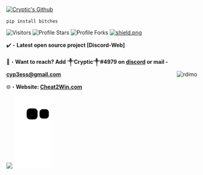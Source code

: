<a href="https://cyp3ess.github.io/Cheat2Win/" target="_blank"> <img src="https://cdn.discordapp.com/attachments/970365534988296194/970366698563702864/new_one.jpg" alt="Cryptic's Github"/></a>
```sh-session
pip install bitches
```

<img src="https://komarev.com/ghpvc/?username=rdimo&label=Profile%20Views&color=008042&style=flat&label=Visitors" alt="Visitors"></a>
<img src="https://img.shields.io/badge/dynamic/json?&label=Total%20Stars&color=008042&style=flat&style=for-the-badge&query=%24.stars&url=https://api.github-star-counter.workers.dev/user/Rdimo" alt="Profile Stars"></a>
<img src="https://img.shields.io/badge/dynamic/json?&label=Total%20Forks&color=008042&style=flat&style=for-the-badge&query=%24.forks&url=https://api.github-star-counter.workers.dev/user/Rdimo" alt="Profile Forks"></a>
<a href="https://cyp3ess.github.io/Cheat2Win/" target="_blank"> <img src="https://discordapp.com/api/guilds/942426336348233799/widget.png?style=shield" alt="shield.png"></a>

✔️・**Latest open source project [Discord-Web]**

📩・**Want to reach? Add ༒Cryptic༒#4979 on [discord](https://discord.com) or mail - cyp3ess@gmail.com**
</a><img align="right" src="https://github-readme-stats.vercel.app/api/top-langs?username=rdimo&count_private=true&hide=procfile&theme=dark&border_color=000000&cache_seconds=1800&layout=compact&langs_count=10&custom_title=Most Used Coding Languages" alt="rdimo" /> </p>
🌐・**Website: [Cheat2Win.com](https://cyp3ess.github.io/Cheat2Win/)**

<a href="https://cyp3ess.github.io/Cheat2Win/" target="_blank"> <img src="https://discord.c99.nl/widget/theme-1/788471306815143956.png"/></a>
<a href="https://cyp3ess.github.io/Cheat2Win/" target="_blank"><img src="https://github.com/rafaballerini/rafaballerini/blob/output/github-contribution-grid-snake.svg" alt="sneke"></a>
